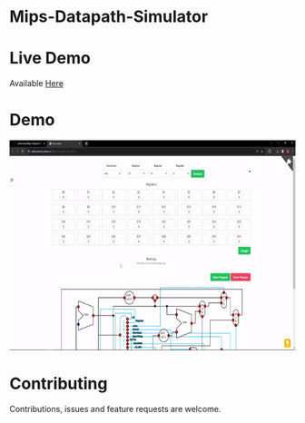 # Mips-Datapath-Simulator

# Live Demo

Available [Here](https://saliherdemk.github.io/Mips-Datapath-Simulator/)

# Demo

<img src="https://github.com/saliherdemk/Mips-Datapath-Simulator/blob/master/media/demo.gif" width="580" height="370">

# Contributing

Contributions, issues and feature requests are welcome.
